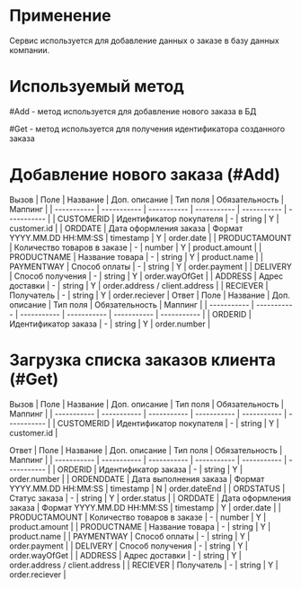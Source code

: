 # Применение
Сервис используется для добавление данных о заказе в базу данных компании.

# Используемый метод
#Add - метод используется для добавление нового заказа в БД

#Get - метод используется для получения идентификатора созданного заказа 

# Добавление нового заказа (#Add)
Вызов
| Поле | Название | Доп. описание | Тип поля | Обязательность | Маппинг |
| ----------- | ----------- | ----------- | ----------- | ----------- | ----------- |
| CUSTOMERID | Идентификатор покупателя | - | string | Y | customer.id |
| ORDDATE | Дата оформления заказа | Формат YYYY.MM.DD HH:MM:SS | timestamp | Y | order.date |
| PRODUCTAMOUNT | Количество товаров в заказе | - | number | Y | product.amount |
| PRODUCTNAME | Название товара | - | string | Y | product.name |
| PAYMENTWAY | Способ оплаты | - | string | Y | order.payment |
| DELIVERY | Способ получения | - | string | Y | order.wayOfGet |
| ADDRESS | Адрес доставки | - | string | Y | order.address / client.address |
| RECIEVER | Получатель | - | string | Y | order.reciever |
Ответ
| Поле | Название | Доп. описание | Тип поля | Обязательность | Маппинг |
| ----------- | ----------- | ----------- | ----------- | ----------- | ----------- |
| ORDERID | Идентификатор заказа | - | string | Y | order.number |

# Загрузка списка заказов клиента (#Get)
Вызов
| Поле | Название | Доп. описание | Тип поля | Обязательность | Маппинг |
| ----------- | ----------- | ----------- | ----------- | ----------- | ----------- |
| CUSTOMERID | Идентификатор покупателя | - | string | Y | customer.id |


Ответ
| Поле | Название | Доп. описание | Тип поля | Обязательность | Маппинг |
| ----------- | ----------- | ----------- | ----------- | ----------- | ----------- |
| ORDERID | Идентификатор заказа | - | string | Y | order.number |
| ORDENDDATE | Дата выполнения заказа | Формат YYYY.MM.DD HH:MM:SS | timestamp | N | order.dateEnd |
| ORDSTATUS | Статус заказа | - | string | Y | order.status |
| ORDDATE | Дата оформления заказа | Формат YYYY.MM.DD HH:MM:SS | timestamp | Y | order.date |
| PRODUCTAMOUNT | Количество товаров в заказе | - | number | Y | product.amount |
| PRODUCTNAME | Название товара | - | string | Y | product.name |
| PAYMENTWAY | Способ оплаты | - | string | Y | order.payment |
| DELIVERY | Способ получения | - | string | Y | order.wayOfGet |
| ADDRESS | Адрес доставки | - | string | Y | order.address / client.address |
| RECIEVER | Получатель | - | string | Y | order.reciever |
